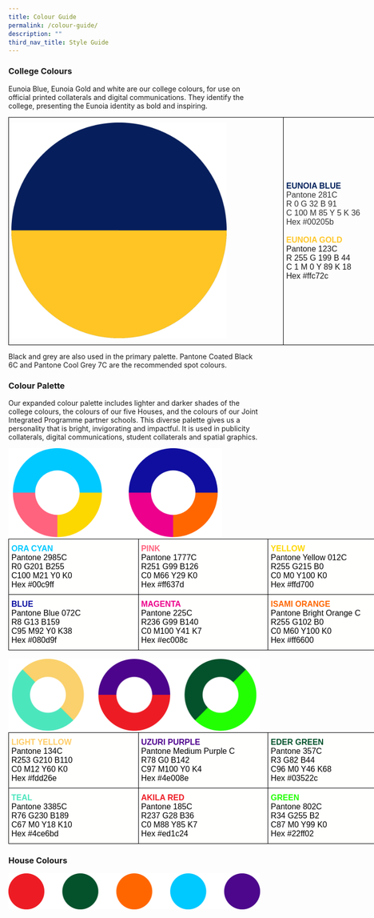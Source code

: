 ```yaml
---
title: Colour Guide
permalink: /colour-guide/
description: ""
third_nav_title: Style Guide
---
```

### College Colours

Eunoia&nbsp;Blue, Eunoia Gold&nbsp;and white are our&nbsp;college colours, for use on official&nbsp;printed collaterals and digital communications. They identify the college, presenting the Eunoia identity as bold and inspiring.


<style type="text/css">
.tg  {border-collapse:collapse;border-spacing:0;margin:0px auto;}
.tg td{border-color:black;border-style:solid;border-width:1px;font-family:Arial, sans-serif;font-size:14px;
  overflow:hidden;padding:10px 5px;word-break:normal;}
.tg th{border-color:black;border-style:solid;border-width:1px;font-family:Arial, sans-serif;font-size:14px;
  font-weight:normal;overflow:hidden;padding:10px 5px;word-break:normal;}
.tg .tg-cly1{text-align:left;vertical-align:middle}
.tg .tg-cqfb{font-size:16px;text-align:left;vertical-align:middle}
</style>
<table class="tg" style="undefined;table-layout: fixed; width: 798px">
<colgroup>
<col style="width: 551px">
<col style="width: 247px">
</colgroup>
<tbody>
  <tr>
    <td class="tg-cly1"><img src="/images/Colours-Eunoia.png" style="width:80%"></td>
    <td class="tg-cqfb"><span style="font-weight:bold;color:#00205B">EUNOIA BLUE</span><br><span style="font-weight:400;font-style:normal;color:#343434">Pantone 281C</span><br><span style="font-weight:400;font-style:normal;color:#343434">R 0 G 32 B 91</span><br><span style="font-weight:400;font-style:normal;color:#343434">C 100 M 85 Y 5 K 36</span><br><span style="font-weight:400;font-style:normal;color:#343434">Hex #00205b</span><span style="font-weight:400;font-style:normal"> </span><br><br><span style="font-weight:bold;color:#FFC72C">EUNOIA GOLD</span><br><span style="font-weight:400;font-style:normal">Pantone 123C</span><br><span style="font-weight:400;font-style:normal">R 255 G 199 B 44</span><br><span style="font-weight:400;font-style:normal">C 1 M 0 Y 89 K 18</span><br><span style="font-weight:400;font-style:normal">Hex #ffc72c</span></td>
  </tr>
</tbody>
</table>

Black and grey are also used in the primary palette. Pantone Coated Black 6C and Pantone Cool Grey 7C are the recommended spot colours.

### Colour Palette

Our expanded colour palette includes lighter and darker shades&nbsp;of the college colours, the colours of our&nbsp;five Houses, and the colours of our&nbsp;Joint Integrated Programme partner schools.&nbsp;This diverse palette gives us a personality that is bright, invigorating&nbsp;and impactful. It is used in publicity collaterals, digital communications, student collaterals and spatial graphics.

<img src="/images/ColourPalette-1.png" style="width:85%">


<style type="text/css">
.tg  {border-collapse:collapse;border-spacing:0;margin:0px auto;}
.tg td{border-color:black;border-style:solid;border-width:1px;font-family:Arial, sans-serif;font-size:14px;
  overflow:hidden;padding:10px 5px;word-break:normal;}
.tg th{border-color:black;border-style:solid;border-width:1px;font-family:Arial, sans-serif;font-size:14px;
  font-weight:normal;overflow:hidden;padding:10px 5px;word-break:normal;}
.tg .tg-ys5d{background-color:#FFFFFE;color:#000000;font-size:16px;text-align:left;vertical-align:top}
</style>
<table class="tg" style="undefined;table-layout: fixed; width: 780px">
<colgroup>
<col style="width: 260px">
<col style="width: 260px">
<col style="width: 260px">
</colgroup>
<tbody>
  <tr>
    <td class="tg-ys5d"><span style="font-weight:bold;font-style:normal;color:#00C9FF">ORA CYAN</span><br>Pantone 2985C<br>R0 G201 B255<br>C100 M21 Y0 K0<br>Hex #00c9ff</td>
    <td class="tg-ys5d"><span style="font-weight:bold;color:#FF637D">PINK</span><br>Pantone 1777C<br>R251 G99 B126<br>C0 M66 Y29 K0<br>Hex #ff637d</td>
    <td class="tg-ys5d"><span style="font-weight:bold;color:#FFD700">YELLOW</span><br>Pantone Yellow 012C<br>R255 G215 B0<br>C0 M0 Y100 K0<br>Hex #ffd700</td>
  </tr>
  <tr>
    <td class="tg-ys5d"><span style="font-weight:bold;color:#080D9F">BLUE</span><br>Pantone Blue 072C<br>R8 G13 B159<br>C95 M92 Y0 K38<br>Hex #080d9f</td>
    <td class="tg-ys5d"><span style="font-weight:bold;color:#EC008C">MAGENTA</span><br>Pantone 225C<br>R236 G99 B140<br>C0 M100 Y41 K7<br>Hex #ec008c</td>
    <td class="tg-ys5d"><span style="font-weight:bold;color:#F60">ISAMI ORANGE</span> <br>Pantone Bright Orange C<br>R255 G102 B0<br>C0 M60 Y100 K0<br>Hex #ff6600</td>
  </tr>
</tbody>
</table>


<br>

<img src="/images/ColourPalette-2.png" style="width:100%">

<style type="text/css">
.tg  {border-collapse:collapse;border-spacing:0;margin:0px auto;}
.tg td{border-color:black;border-style:solid;border-width:1px;font-family:Arial, sans-serif;font-size:14px;
  overflow:hidden;padding:10px 5px;word-break:normal;}
.tg th{border-color:black;border-style:solid;border-width:1px;font-family:Arial, sans-serif;font-size:14px;
  font-weight:normal;overflow:hidden;padding:10px 5px;word-break:normal;}
.tg .tg-ys5d{background-color:#FFFFFE;color:#000000;font-size:16px;text-align:left;vertical-align:top}
</style>
<table class="tg" style="undefined;table-layout: fixed; width: 780px">
<colgroup>
<col style="width: 260px">
<col style="width: 260px">
<col style="width: 260px">
</colgroup>
<tbody>
  <tr>
    <td class="tg-ys5d"><span style="font-weight:bold;color:#FC6">LIGHT YELLOW</span><br>Pantone 134C<br>R253 G210 B110<br>C0 M12 Y60 K0<br>Hex #fdd26e</td>
    <td class="tg-ys5d"><span style="font-weight:bold;color:#4E008E">UZURI PURPLE</span><br>Pantone Medium Purple C<br>R78 G0 B142<br>C97 M100 Y0 K4<br>Hex #4e008e</td>
    <td class="tg-ys5d"><span style="font-weight:bold;color:#03522C">EDER GREEN</span><br>Pantone 357C<br>R3 G82 B44<br>C96 M0 Y46 K68<br>Hex #03522c</td>
  </tr>
  <tr>
    <td class="tg-ys5d"><span style="font-weight:bold;color:#4CE6BD">TEAL</span><br>Pantone 3385C<br>R76 G230 B189<br>C67 M0 Y18 K10<br>Hex #4ce6bd</td>
    <td class="tg-ys5d"><span style="font-weight:bold;color:#ED1C24">AKILA RED</span><br>Pantone 185C<br>R237 G28 B36<br>C0 M88 Y85 K7<br>Hex #ed1c24</td>
    <td class="tg-ys5d"><span style="font-weight:bold;color:#22FF02">GREEN</span><br>Pantone 802C<br>R34 G255 B2<br>C87 M0 Y99 K0<br>Hex #22ff02</td>
  </tr>
</tbody>
</table>

### House Colours

![](/images/Colours-Houses-2048x293.png)